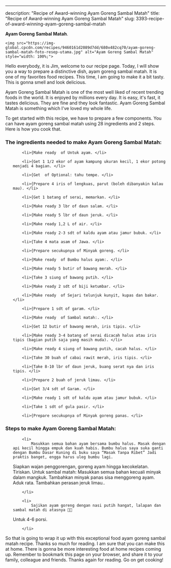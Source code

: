 ---
description: "Recipe of Award-winning Ayam Goreng Sambal Matah"
title: "Recipe of Award-winning Ayam Goreng Sambal Matah"
slug: 3393-recipe-of-award-winning-ayam-goreng-sambal-matah

<p>
	<strong>Ayam Goreng Sambal Matah</strong>. 
	
</p>
<p>
	
	<img src="https://img-global.cpcdn.com/recipes/9460161d2089d7dd/680x482cq70/ayam-goreng-sambal-matah-foto-resep-utama.jpg" alt="Ayam Goreng Sambal Matah" style="width: 100%;">
	
	
</p>
<p>
	Hello everybody, it is Jim, welcome to our recipe page. Today, I will show you a way to prepare a distinctive dish, ayam goreng sambal matah. It is one of my favorites food recipes. This time, I am going to make it a bit tasty. This is gonna smell and look delicious.
</p>
	
<p>
	
</p>
<p>
	Ayam Goreng Sambal Matah is one of the most well liked of recent trending foods in the world. It is enjoyed by millions every day. It is easy, it's fast, it tastes delicious. They are fine and they look fantastic. Ayam Goreng Sambal Matah is something which I've loved my whole life.
</p>

<p>
To get started with this recipe, we have to prepare a few components. You can have ayam goreng sambal matah using 28 ingredients and 2 steps. Here is how you cook that.
</p>

<h3>The ingredients needed to make Ayam Goreng Sambal Matah:</h3>

<ol>
	
		<li>{Make ready  of Untuk ayam. </li>
	
		<li>{Get 1 1/2 ekor of ayam kampung ukuran kecil, 1 ekor potong menjadi 4 bagian. </li>
	
		<li>{Get  of Optional: tahu tempe. </li>
	
		<li>{Prepare 4 iris of lengkuas, parut (boleh dibanyakin kalau mau). </li>
	
		<li>{Get 1 batang of serai, memarkan. </li>
	
		<li>{Make ready 3 lbr of daun salam. </li>
	
		<li>{Make ready 5 lbr of daun jeruk. </li>
	
		<li>{Make ready 1,2 L of air. </li>
	
		<li>{Make ready 2-3 sdt of kaldu ayam atau jamur bubuk. </li>
	
		<li>{Take 4 mata asam of Jawa. </li>
	
		<li>{Prepare secukupnya of Minyak goreng. </li>
	
		<li>{Make ready  of Bumbu halus ayam:. </li>
	
		<li>{Make ready 5 butir of bawang merah. </li>
	
		<li>{Take 3 siung of bawang putih. </li>
	
		<li>{Make ready 2 sdt of biji ketumbar. </li>
	
		<li>{Make ready  of Sejari telunjuk kunyit, kupas dan bakar. </li>
	
		<li>{Prepare 1 sdt of garam. </li>
	
		<li>{Make ready  of Sambal matah:. </li>
	
		<li>{Get 12 butir of bawang merah, iris tipis. </li>
	
		<li>{Make ready 3-4 batang of serai dicacah halus atau iris tipis (bagian putih saja yang masih muda). </li>
	
		<li>{Make ready 4 siung of bawang putih, cacah halus. </li>
	
		<li>{Take 30 buah of cabai rawit merah, iris tipis. </li>
	
		<li>{Take 8-10 lbr of daun jeruk, buang serat nya dan iris tipis. </li>
	
		<li>{Prepare 2 buah of jeruk limau. </li>
	
		<li>{Get 3/4 sdt of Garam. </li>
	
		<li>{Make ready 1 sdt of kaldu ayam atau jamur bubuk. </li>
	
		<li>{Take 1 sdt of gula pasir. </li>
	
		<li>{Prepare secukupnya of Minyak goreng panas. </li>
	
</ol>
<p>
	
</p>

<h3>Steps to make Ayam Goreng Sambal Matah:</h3>

<ol>
	
		<li>
			Masukkan semua bahan ayam bersama bumbu halus. Masak dengan api kecil hingga empuk dan kuah habis. Bumbu halus saya suka ganti dengan Bumbu Dasar Kuning di buku saya “Masak Tanpa Ribet” Jadi praktis banget, engga harus uleg bumbu lagi.
Siapkan wajan penggorengan, goreng ayam hingga kecokelatan. Tiriskan.
Untuk sambal matah: Masukkan semua bahan kecuali minyak dalam mangkuk.
Tambahkan minyak panas sisa menggoreng ayam. Aduk rata.
Tambahkan perasan jeruk limau..
			
			
		</li>
	
		<li>
			Sajikan ayam goreng dengan nasi putih hangat, lalapan dan sambal matah di atasnya 👍🏻
Untuk 4-6 porsi.
			
			
		</li>
	
</ol>

<p>
	
</p>

<p>
	So that is going to wrap it up with this exceptional food ayam goreng sambal matah recipe. Thanks so much for reading. I am sure that you can make this at home. There is gonna be more interesting food at home recipes coming up. Remember to bookmark this page on your browser, and share it to your family, colleague and friends. Thanks again for reading. Go on get cooking!
</p>
